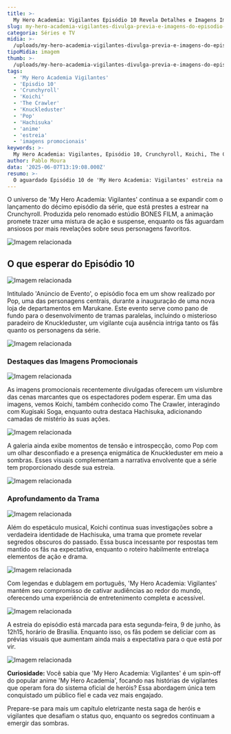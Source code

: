 ```yaml
---
title: >-
  My Hero Academia: Vigilantes Episódio 10 Revela Detalhes e Imagens Imperdíveis
slug: my-hero-academia-vigilantes-divulga-previa-e-imagens-do-episodio-10
categoria: Séries e TV
midia: >-
  /uploads/my-hero-academia-vigilantes-divulga-previa-e-imagens-do-episodio-10-thumb.webp
tipoMidia: imagem
thumb: >-
  /uploads/my-hero-academia-vigilantes-divulga-previa-e-imagens-do-episodio-10-thumb.webp
tags:
  - 'My Hero Academia Vigilantes'
  - 'Episdio 10'
  - 'Crunchyroll'
  - 'Koichi'
  - 'The Crawler'
  - 'Knuckleduster'
  - 'Pop'
  - 'Hachisuka'
  - 'anime'
  - 'estreia'
  - 'imagens promocionais'
keywords: >-
  My Hero Academia: Vigilantes, Episódio 10, Crunchyroll, Koichi, The Crawler, Knuckleduster, Pop, Hachisuka, anime, estreia, imagens promocionais
author: Pablo Moura
data: '2025-06-07T13:19:08.000Z'
resumo: >-
  O aguardado Episódio 10 de 'My Hero Academia: Vigilantes' estreia na Crunchyroll nesta segunda-feira, trazendo novas aventuras e mistérios. Imagens promocionais destacam o evento de inauguração de uma loja e o desaparecimento de Knuckleduster.
---
```


O universo de 'My Hero Academia: Vigilantes' continua a se expandir com o lançamento do décimo episódio da série, que está prestes a estrear na Crunchyroll. Produzida pelo renomado estúdio BONES FILM, a animação promete trazer uma mistura de ação e suspense, enquanto os fãs aguardam ansiosos por mais revelações sobre seus personagens favoritos.

![Imagem relacionada](/uploads/my-hero-academia-vigilantes-divulga-previa-e-imagens-do-episodio-10-0.webp)

## O que esperar do Episódio 10

![Imagem relacionada](/uploads/my-hero-academia-vigilantes-divulga-previa-e-imagens-do-episodio-10-1.webp)

Intitulado 'Anúncio de Evento', o episódio foca em um show realizado por Pop, uma das personagens centrais, durante a inauguração de uma nova loja de departamentos em Marukane. Este evento serve como pano de fundo para o desenvolvimento de tramas paralelas, incluindo o misterioso paradeiro de Knuckleduster, um vigilante cuja ausência intriga tanto os fãs quanto os personagens da série.

![Imagem relacionada](/uploads/my-hero-academia-vigilantes-divulga-previa-e-imagens-do-episodio-10-2.webp)

### Destaques das Imagens Promocionais

![Imagem relacionada](/uploads/my-hero-academia-vigilantes-divulga-previa-e-imagens-do-episodio-10-3.webp)

As imagens promocionais recentemente divulgadas oferecem um vislumbre das cenas marcantes que os espectadores podem esperar. Em uma das imagens, vemos Koichi, também conhecido como The Crawler, interagindo com Kugisaki Soga, enquanto outra destaca Hachisuka, adicionando camadas de mistério às suas ações.

![Imagem relacionada](/uploads/my-hero-academia-vigilantes-divulga-previa-e-imagens-do-episodio-10-4.webp)

A galeria ainda exibe momentos de tensão e introspecção, como Pop com um olhar desconfiado e a presença enigmática de Knuckleduster em meio a sombras. Esses visuais complementam a narrativa envolvente que a série tem proporcionado desde sua estreia.

![Imagem relacionada](/uploads/my-hero-academia-vigilantes-divulga-previa-e-imagens-do-episodio-10-5.webp)

### Aprofundamento da Trama

![Imagem relacionada](/uploads/my-hero-academia-vigilantes-divulga-previa-e-imagens-do-episodio-10-6.webp)

Além do espetáculo musical, Koichi continua suas investigações sobre a verdadeira identidade de Hachisuka, uma trama que promete revelar segredos obscuros do passado. Essa busca incessante por respostas tem mantido os fãs na expectativa, enquanto o roteiro habilmente entrelaça elementos de ação e drama.

![Imagem relacionada](/uploads/my-hero-academia-vigilantes-divulga-previa-e-imagens-do-episodio-10-7.webp)

Com legendas e dublagem em português, 'My Hero Academia: Vigilantes' mantém seu compromisso de cativar audiências ao redor do mundo, oferecendo uma experiência de entretenimento completa e acessível.

![Imagem relacionada](/uploads/my-hero-academia-vigilantes-divulga-previa-e-imagens-do-episodio-10-8.webp)

A estreia do episódio está marcada para esta segunda-feira, 9 de junho, às 12h15, horário de Brasília. Enquanto isso, os fãs podem se deliciar com as prévias visuais que aumentam ainda mais a expectativa para o que está por vir.

![Imagem relacionada](/uploads/my-hero-academia-vigilantes-divulga-previa-e-imagens-do-episodio-10-9.webp)

**Curiosidade:** Você sabia que 'My Hero Academia: Vigilantes' é um spin-off do popular anime 'My Hero Academia', focando nas histórias de vigilantes que operam fora do sistema oficial de heróis? Essa abordagem única tem conquistado um público fiel e cada vez mais engajado.

Prepare-se para mais um capítulo eletrizante nesta saga de heróis e vigilantes que desafiam o status quo, enquanto os segredos continuam a emergir das sombras.